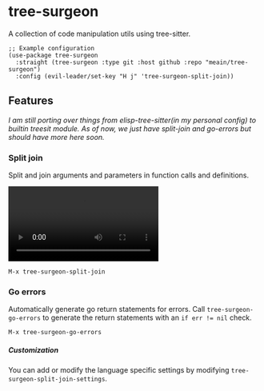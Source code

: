 # tree-surgeon

A collection of code manipulation utils using tree-sitter.

``` emacs-lisp
;; Example configuration
(use-package tree-surgeon
  :straight (tree-surgeon :type git :host github :repo "meain/tree-surgeon")
  :config (evil-leader/set-key "H j" 'tree-surgeon-split-join))
```

## Features

*I am still porting over things from elisp-tree-sitter(in my personal
config) to builtin treesit module. As of now, we just have split-join
and go-errors but should have more here soon.*

### Split join

Split and join arguments and parameters in function calls and definitions.

![](https://user-images.githubusercontent.com/14259816/258302386-d479cd0d-aa3e-4a2f-8f89-2959041a08c8.webm)

``` emacs-lisp
M-x tree-surgeon-split-join
```

### Go errors

Automatically generate go return statements for errors. Call
`tree-surgeon-go-errors` to generate the return statements with an `if
err != nil` check.

``` emacs-lisp
M-x tree-surgeon-go-errors
```

##### Customization

You can add or modify the language specific settings by modifying `tree-surgeon-split-join-settings`.

